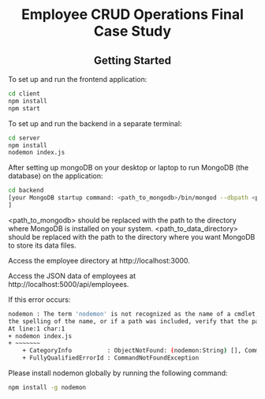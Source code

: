 <h1 align="center">Employee CRUD Operations Final Case Study</h1>

<h2 align="center">Getting Started</h2>

To set up and run the frontend application:

```bash
cd client
npm install
npm start 
```

To set up and run the backend in a separate terminal:

```bash
cd server
npm install
nodemon index.js  
```

After setting up mongoDB on your desktop or laptop to run MongoDB (the database) on the application:


```bash
cd backend
[your MongoDB startup command: <path_to_mongodb>/bin/mongod --dbpath <path_to_data_directory>
]
```
<path_to_mongodb> should be replaced with the path to the directory where MongoDB is installed on your system.
<path_to_data_directory> should be replaced with the path to the directory where you want MongoDB to store its data files.


Access the employee directory at http://localhost:3000.

Access the JSON data of employees at http://localhost:5000/api/employees.

If this error occurs:

```bash
nodemon : The term 'nodemon' is not recognized as the name of a cmdlet, function, script file, or operable program. Check
the spelling of the name, or if a path was included, verify that the path is correct and try again.
At line:1 char:1
+ nodemon index.js
+ ~~~~~~~
    + CategoryInfo          : ObjectNotFound: (nodemon:String) [], CommandNotFoundException
    + FullyQualifiedErrorId : CommandNotFoundException
```

Please install nodemon globally by running the following command:

```bash
npm install -g nodemon
```

